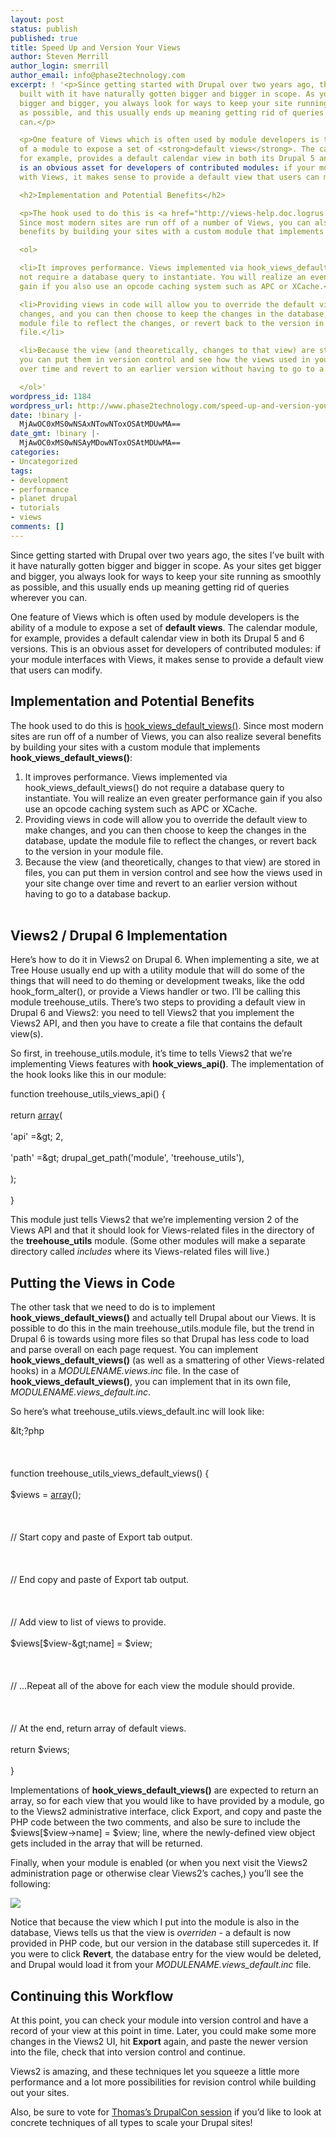 ```yaml
---
layout: post
status: publish
published: true
title: Speed Up and Version Your Views
author: Steven Merrill
author_login: smerrill
author_email: info@phase2technology.com
excerpt: ! '<p>Since getting started with Drupal over two years ago, the sites I&rsquo;ve
  built with it have naturally gotten bigger and bigger in scope. As your sites get
  bigger and bigger, you always look for ways to keep your site running as smoothly
  as possible, and this usually ends up meaning getting rid of queries wherever you
  can.</p>

  <p>One feature of Views which is often used by module developers is the ability
  of a module to expose a set of <strong>default views</strong>. The calendar module,
  for example, provides a default calendar view in both its Drupal 5 and 6 versions.  This
  is an obvious asset for developers of contributed modules: if your module interfaces
  with Views, it makes sense to provide a default view that users can modify.</p>

  <h2>Implementation and Potential Benefits</h2>

  <p>The hook used to do this is <a href="http://views-help.doc.logrus.com/help/views/api-default-views">hook_views_default_views()</a>.
  Since most modern sites are run off of a number of Views, you can also realize several
  benefits by building your sites with a custom module that implements <strong>hook_views_default_views()</strong>:</p>

  <ol>

  <li>It improves performance. Views implemented via hook_views_default_views() do
  not require a database query to instantiate. You will realize an even greater performance
  gain if you also use an opcode caching system such as APC or XCache.</li>

  <li>Providing views in code will allow you to override the default view to make
  changes, and you can then choose to keep the changes in the database, update the
  module file to reflect the changes, or revert back to the version in your module
  file.</li>

  <li>Because the view (and theoretically, changes to that view) are stored in files,
  you can put them in version control and see how the views used in your site change
  over time and revert to an earlier version without having to go to a database backup.</li>

  </ol>'
wordpress_id: 1184
wordpress_url: http://www.phase2technology.com/speed-up-and-version-your-views/
date: !binary |-
  MjAwOC0xMS0wNSAxNTowNToxOSAtMDUwMA==
date_gmt: !binary |-
  MjAwOC0xMS0wNSAyMDowNToxOSAtMDUwMA==
categories:
- Uncategorized
tags:
- development
- performance
- planet drupal
- tutorials
- views
comments: []
---
```

<p>Since getting started with Drupal over two years ago, the sites I&rsquo;ve built with it have naturally gotten bigger and bigger in scope. As your sites get bigger and bigger, you always look for ways to keep your site running as smoothly as possible, and this usually ends up meaning getting rid of queries wherever you can.</p></p>
<p>One feature of Views which is often used by module developers is the ability of a module to expose a set of <strong>default views</strong>. The calendar module, for example, provides a default calendar view in both its Drupal 5 and 6 versions.  This is an obvious asset for developers of contributed modules: if your module interfaces with Views, it makes sense to provide a default view that users can modify.</p></p>
<h2>Implementation and Potential Benefits</h2></p>
<p>The hook used to do this is <a href="http://views-help.doc.logrus.com/help/views/api-default-views">hook_views_default_views()</a>. Since most modern sites are run off of a number of Views, you can also realize several benefits by building your sites with a custom module that implements <strong>hook_views_default_views()</strong>:</p></p>
<ol>
<li>It improves performance. Views implemented via hook_views_default_views() do not require a database query to instantiate. You will realize an even greater performance gain if you also use an opcode caching system such as APC or XCache.</li>
<li>Providing views in code will allow you to override the default view to make changes, and you can then choose to keep the changes in the database, update the module file to reflect the changes, or revert back to the version in your module file.</li>
<li>Because the view (and theoretically, changes to that view) are stored in files, you can put them in version control and see how the views used in your site change over time and revert to an earlier version without having to go to a database backup.</li><br />
</ol></p>
<p><!--break--></p></p>
<h2>Views2 / Drupal 6 Implementation</h2></p>
<p>Here&rsquo;s how to do it in Views2 on Drupal 6. When implementing a site, we at Tree House usually end up with a utility module that will do some of the things that will need to do theming or development tweaks, like the odd hook_form_alter(), or provide a Views handler or two. I&rsquo;ll be calling this module treehouse_utils.  There&rsquo;s two steps to providing a default view in Drupal 6 and Views2: you need to tell Views2 that you implement the Views2 API, and then you have to create a file that contains the default view(s).</p></p>
<p>So first, in treehouse_utils.module, it&rsquo;s time to tells Views2 that we&rsquo;re implementing Views features with <strong>hook_views_api()</strong>. The implementation of the hook looks like this in our module:</p></p>
<p>
<div class="geshifilter">
<div class="php geshifilter-php"><span class="kw2">function</span> treehouse_utils_views_api<span class="br0">(</span><span class="br0">)</span> <span class="br0">{</span><br /><br />
  <span class="kw1">return</span> <a href="http://www.php.net/array"><span class="kw3">array</span></a><span class="br0">(</span><br /><br />
    <span class="st_h">'api'</span> <span class="sy0">=&</span>gt<span class="sy0">;</span> <span class="nu0">2</span><span class="sy0">,</span><br /><br />
    <span class="st_h">'path'</span> <span class="sy0">=&</span>gt<span class="sy0">;</span> drupal_get_path<span class="br0">(</span><span class="st_h">'module'</span><span class="sy0">,</span> <span class="st_h">'treehouse_utils'</span><span class="br0">)</span><span class="sy0">,</span><br /><br />
  <span class="br0">)</span><span class="sy0">;</span><br /><br />
<span class="br0">}</span></div></div></p></p>
<p>This module just tells Views2 that we&rsquo;re implementing version 2 of the Views API and that it should look for Views-related files in the directory of the <strong>treehouse_utils</strong> module. (Some other modules will make a separate directory called <em>includes</em> where its Views-related files will live.)</p></p>
<h2>Putting the Views in Code</h2></p>
<p>The other task that we need to do is to implement <strong>hook_views_default_views()</strong> and actually tell Drupal about our Views. It is possible to do this in the main treehouse_utils.module file, but the trend in Drupal 6 is towards using more files so that Drupal has less code to load and parse overall on each page request. You can implement <strong>hook_views_default_views()</strong> (as well as a smattering of other Views-related hooks) in a <em>MODULENAME.views.inc</em> file. In the case of <strong>hook_views_default_views()</strong>, you can implement that in its own file, <em>MODULENAME.views_default.inc</em>.</p></p>
<p>So here&rsquo;s what treehouse_utils.views_default.inc will look like:</p></p>
<p>
<div class="geshifilter">
<div class="php geshifilter-php"><span class="sy0">&</span>lt<span class="sy0">;</span>?php<br /><br />
<br /><br />
<span class="kw2">function</span> treehouse_utils_views_default_views<span class="br0">(</span><span class="br0">)</span> <span class="br0">{</span><br /><br />
  <span class="re0">$views</span> <span class="sy0">=</span> <a href="http://www.php.net/array"><span class="kw3">array</span></a><span class="br0">(</span><span class="br0">)</span><span class="sy0">;</span><br /><br />
<br /><br />
  <span class="co1">// Start copy and paste of Export tab output.</span><br /><br />
<br /><br />
  <span class="co1">// End copy and paste of Export tab output.</span><br /><br />
<br /><br />
  <span class="co1">// Add view to list of views to provide.</span><br /><br />
  <span class="re0">$views</span><span class="br0">[</span><span class="re0">$view</span><span class="sy0">-&</span>gt<span class="sy0">;</span>name<span class="br0">]</span> <span class="sy0">=</span> <span class="re0">$view</span><span class="sy0">;</span><br /><br />
<br /><br />
  <span class="co1">// ...Repeat all of the above for each view the module should provide.</span><br /><br />
<br /><br />
  <span class="co1">// At the end, return array of default views.</span><br /><br />
  <span class="kw1">return</span> <span class="re0">$views</span><span class="sy0">;</span><br /><br />
<span class="br0">}</span></div></div></p></p>
<p>Implementations of <strong>hook_views_default_views()</strong> are expected to return an array, so for each view that you would like to have provided by a module, go to the Views2 administrative interface, click Export, and copy and paste the PHP code between the two comments, and also be sure to include the $views[$view->name] = $view; line, where the newly-defined view object gets included in the array that will be returned.</p></p>
<p>Finally, when your module is enabled (or when you next visit the Views2 administration page or otherwise clear Views2&rsquo;s caches,) you&rsquo;ll see the following:</p></p>
<p><img src="http://img.skitch.com/20081105-tiq92fi3msh5dmf3pruy2mugxm.png" /></p></p>
<p>Notice that because the view which I put into the module is also in the database, Views tells us that the view is <em>overriden</em> - a default is now provided in PHP code, but our version in the database still supercedes it.  If you were to click <strong>Revert</strong>, the database entry for the view would be deleted, and Drupal would load it from your <em>MODULENAME.views_default.inc</em> file.</p></p>
<h2>Continuing this Workflow</h2></p>
<p>At this point, you can check your module into version control and have a record of your view at this point in time.  Later, you could make some more changes in the Views2 UI, hit <strong>Export</strong> again, and paste the newer version into the file, check that into version control and continue.</p></p>
<p>Views2 is amazing, and these techniques let you squeeze a little more performance and a lot more possibilities for revision control while building out your sites.</p></p>
<p>Also, be sure to vote for <a href="http://dc2009.drupalcon.org/session/scaling-drupal-not-ifhow">Thomas&rsquo;s DrupalCon session</a> if you&rsquo;d like to look at concrete techniques of all types to scale your Drupal sites!</p></p>
